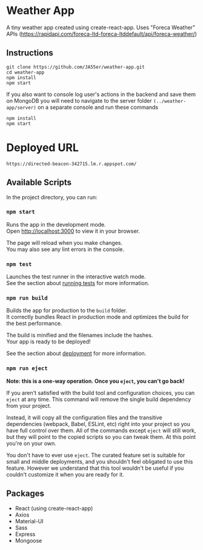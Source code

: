 # Weather App

A tiny weather app created using create-react-app.
Uses "Foreca Weather" APIs (https://rapidapi.com/foreca-ltd-foreca-ltddefault/api/foreca-weather/) 

## Instructions
```
git clone https://github.com/JA55er/weather-app.git
cd weather-app
npm install
npm start
```

If you also want to console log user's actions in the backend and save them on MongoDB you will need to navigate to the server folder ```(../weather-app/server)``` on a separate console and run these commands
```
npm install
npm start
```
# Deployed URL
```
https://directed-beacon-342715.lm.r.appspot.com/
```

## Available Scripts

In the project directory, you can run:

### `npm start`

Runs the app in the development mode.\
Open [http://localhost:3000](http://localhost:3000) to view it in your browser.

The page will reload when you make changes.\
You may also see any lint errors in the console.

### `npm test`

Launches the test runner in the interactive watch mode.\
See the section about [running tests](https://facebook.github.io/create-react-app/docs/running-tests) for more information.

### `npm run build`

Builds the app for production to the `build` folder.\
It correctly bundles React in production mode and optimizes the build for the best performance.

The build is minified and the filenames include the hashes.\
Your app is ready to be deployed!

See the section about [deployment](https://facebook.github.io/create-react-app/docs/deployment) for more information.

### `npm run eject`

**Note: this is a one-way operation. Once you `eject`, you can't go back!**

If you aren't satisfied with the build tool and configuration choices, you can `eject` at any time. This command will remove the single build dependency from your project.

Instead, it will copy all the configuration files and the transitive dependencies (webpack, Babel, ESLint, etc) right into your project so you have full control over them. All of the commands except `eject` will still work, but they will point to the copied scripts so you can tweak them. At this point you're on your own.

You don't have to ever use `eject`. The curated feature set is suitable for small and middle deployments, and you shouldn't feel obligated to use this feature. However we understand that this tool wouldn't be useful if you couldn't customize it when you are ready for it.

## Packages
- React (using create-react-app)
- Axios
- Material-UI
- Sass
- Express
- Mongoose
